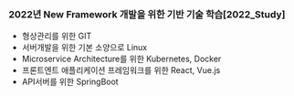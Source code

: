 ### 2022년 New Framework 개발을 위한 기반 기술 학습[2022_Study]

- 형상관리를 위한 GIT
- 서버개발을 위한 기본 소양으로 Linux
- Microservice Architecture를 위한 Kubernetes, Docker
- 프론트엔트 애플리케이션 프레임워크를 위한 React, Vue.js
- API서버를 위한 SpringBoot
